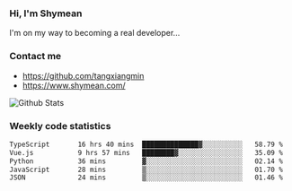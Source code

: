 ### Hi, I'm Shymean

I'm on my way to becoming a real developer...

### Contact me

- <https://github.com/tangxiangmin>
- <https://www.shymean.com/>

![Github Stats](https://github-readme-stats.vercel.app/api?username=tangxiangmin&show_icons=true&theme=dark)


###  Weekly code statistics

<!--START_SECTION:waka-->

```txt
TypeScript       16 hrs 40 mins  ██████████████▓░░░░░░░░░░   58.79 %
Vue.js           9 hrs 57 mins   ████████▓░░░░░░░░░░░░░░░░   35.09 %
Python           36 mins         ▓░░░░░░░░░░░░░░░░░░░░░░░░   02.14 %
JavaScript       28 mins         ▒░░░░░░░░░░░░░░░░░░░░░░░░   01.70 %
JSON             24 mins         ▒░░░░░░░░░░░░░░░░░░░░░░░░   01.46 %
```

<!--END_SECTION:waka-->